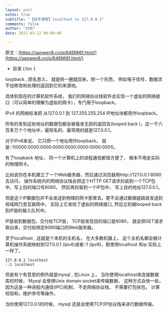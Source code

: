 ```yaml
---
layout: post
notes: true
subtitle: "【技术博客】localhost vs 127.0.0.1"
comments: false
author: "刘欣"
date: 2017-03-12 00:00:00

---
```



原文：[https://sanwen8.cn/p/646Mj6f.html/](https://sanwen8.cn/p/646Mj6f.html/)

*   目录
{:toc }

loopback ,  顾名思义， 就是转一圈就回来，把一个东西， 例如电子信号、数据流不加修改和处理的返回到它的来源地。

具体到现在的计算机软件系统， 我们的网络协议栈软件会实现一个虚拟的网络接口（可以简单的理解为虚拟的网卡），专门用于loopback。
  
IPv4 的网络标准把 从127.0.0.1 到 127.255.255.254 IP地址块都用作loopback。

所有的发到这些地址的数据包都会被毫发无损的返回去(looped back )，这一千六百多万个个地址中，最知名的、最常用的就是127.0.0.1。

对于IPv6来说， 它只把一个地址用作loopback， 就是::1(0000:0000:0000:0000:0000:0000:0000:0001)。

有了loopback 地址， 同一个计算机上的进程通信都很方便了， 根本不用走实际的物理网卡。

比如说你在本机建立了一个Web服务器，然后通过浏览器用http://127.0.0.1:8080 去访问， 操作系统内的网络协议栈会把这个HTTP GET请求封装到一个TCP包中，写上目的端口号8080，  然后再封装到一个IP包中， 写上目的地址127.0.0.1。

但是这个IP数据包并不会发送到物理的网卡那里去，更不会通过数据链路层发送到局域网乃至互联网中， 实际上它发给了虚拟的网络接口, 然后立刻被looped back到IP层的输入队列中。

IP层收到数据包，交付给TCP层， TCP层发现目的端口是8080， 就会把GET请求取出来，交付给绑定8080端口的Web服务器。

至于localhost , 这就是个本机的主机名， 在大多数机器上， 这个主机名都会被计算机操作系统映射到127.0.0.1 (ipv4)或者::1 (ipv6)，那使用localhost 和ip 实际上一样了。

	127.0.0.1 localhost
	::1 localhost
	
但是有个有意思的例外就是mysql ,  在Linux 上， 当你使用localhost来连接数据库的时候， Mysql 会使用Unix domain socket来传输数据， 这种方式会快一些， 因为这是一种进程内通信(IPC)机制， 不走网络协议栈， 不需要打包拆包， 计算校验和，维护序号等操作。

当你使用127.0.0.1的时候， mysql 还是会使用TCP/IP协议栈来进行数据传输。